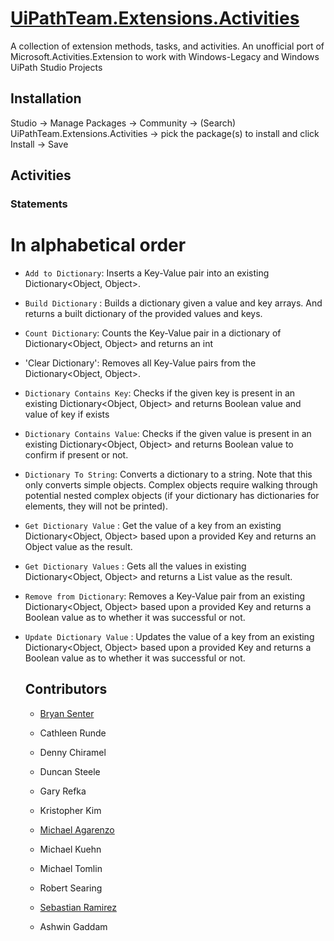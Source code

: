 # [UiPathTeam.Extensions.Activities](https://marketplace.uipath.com/listings/uipathteam-extensions-activities)

A collection of extension methods, tasks, and activities. An unofficial port of Microsoft.Activities.Extension to work with Windows-Legacy and Windows UiPath Studio Projects

## Installation

Studio -> Manage Packages -> Community -> (Search) UiPathTeam.Extensions.Activities -> pick the package(s) to install and click Install -> Save

## Activities

### Statements
# In alphabetical order
* `Add to Dictionary`: Inserts a Key-Value pair into an existing Dictionary<Object, Object>.

* `Build Dictionary` : Builds a dictionary given a value and key arrays. And returns a built dictionary of the provided values and keys. 

* `Count Dictionary`: Counts the Key-Value pair in a dictionary of Dictionary<Object, Object> and returns an int

* 'Clear Dictionary': Removes all Key-Value pairs from the Dictionary<Object, Object>.

* `Dictionary Contains Key`: Checks if the given key is present in an existing Dictionary<Object, Object> and returns Boolean value and value of key if exists

* `Dictionary Contains Value`: Checks if the given value is present in an existing Dictionary<Object, Object> and returns Boolean value to confirm if present or not.

* `Dictionary To String`: Converts a dictionary to a string. Note that this only converts simple objects. Complex objects require walking through potential nested complex objects (if your dictionary has dictionaries for elements, they will not be printed).

* `Get Dictionary Value` : Get the value of a key from an existing Dictionary<Object, Object> based upon a provided Key and returns an Object value as the result.

* `Get Dictionary Values` : Gets all the values in existing Dictionary<Object, Object> and returns a List<Object> value as the result.

* `Remove from Dictionary`: Removes a Key-Value pair from an existing Dictionary<Object, Object> based upon a provided Key and returns a Boolean value as to whether it was successful or not.

* `Update Dictionary Value` : Updates the value of a key from an existing Dictionary<Object, Object> based upon a provided Key and returns a Boolean value as to whether it was successful or not.

## Contributors

* [Bryan Senter](https://www.linkedin.com/in/bryansenter/)

* Cathleen Runde

* Denny Chiramel

* Duncan Steele

* Gary Refka

* Kristopher Kim

* [Michael Agarenzo](https://www.linkedin.com/in/magarenzo/)

* Michael Kuehn

* Michael Tomlin

* Robert Searing

* [Sebastian Ramirez](https://www.linkedin.com/in/jsramirez/)

* Ashwin Gaddam
